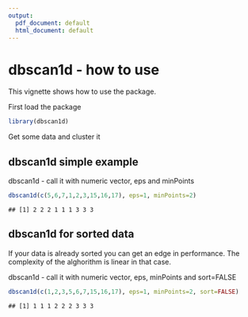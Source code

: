```yaml
---
output:
  pdf_document: default
  html_document: default
---
```

<!--
%\VignetteEngine{knitr::knitr}
%\VignetteIndexEntry{dbscan1d - how to use}
-->

dbscan1d - how to use
========================================================

This vignette shows how to use the package.

First load the package


```r
library(dbscan1d)
```


Get some data and cluster it

dbscan1d simple example
-------------------------------------------------------

dbscan1d - call it with numeric vector, eps and minPoints



```r
dbscan1d(c(5,6,7,1,2,3,15,16,17), eps=1, minPoints=2)
```

```
## [1] 2 2 2 1 1 1 3 3 3
```


dbscan1d for sorted data
-------------------------------------------------------

If your data is already sorted you can get an edge in performance. The complexity of the alghorithm is linear in that case.

dbscan1d - call it with numeric vector, eps, minPoints and sort=FALSE 


```r
dbscan1d(c(1,2,3,5,6,7,15,16,17), eps=1, minPoints=2, sort=FALSE)
```

```
## [1] 1 1 1 2 2 2 3 3 3
```

